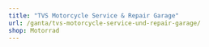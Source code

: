 ```yaml
---
title: "TVS Motorcycle Service & Repair Garage"
url: /ganta/tvs-motorcycle-service-und-repair-garage/
shop: Motorrad
---
```

